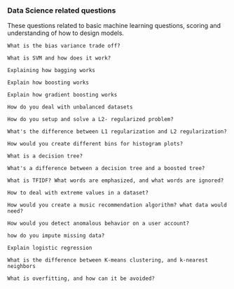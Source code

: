 ### Data Science related questions

These questions related to basic machine learning questions, scoring and understanding of how to design models. 

```
What is the bias variance trade off?
```

```
What is SVM and how does it work?
```

```
Explaining how bagging works
```

```
Explain how boosting works
```

```
Explain how gradient boosting works
```

```
How do you deal with unbalanced datasets
```

```
How do you setup and solve a L2- regularized problem?
```

```
What's the difference between L1 regularization and L2 regularization?
```

```
How would you create different bins for histogram plots?
```

```
What is a decision tree?
```

```
What's a difference between a decision tree and a boosted tree?
```

```
What is TFIDF? What words are emphasized, and what words are ignored?
```

```
How to deal with extreme values in a dataset?
```


```
How would you create a music recommendation algorithm? what data would need?
```

```
How would you detect anomalous behavior on a user account?
```

```
how do you impute missing data?
```

```
Explain logistic regression
```

```
What is the difference between K-means clustering, and k-nearest neighbors
```

```
What is overfitting, and how can it be avoided?
```
